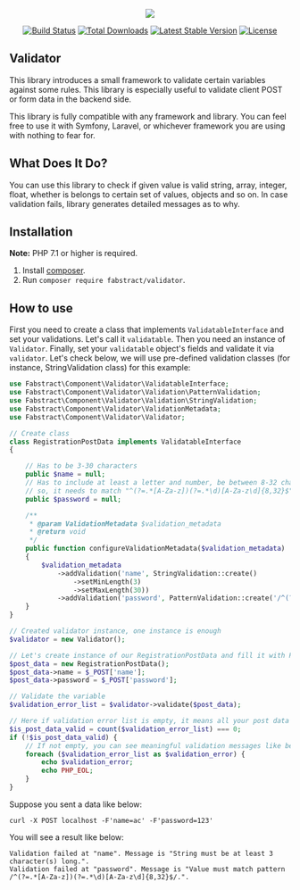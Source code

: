 <p align="center"><img src="https://avatars3.githubusercontent.com/u/36798053?s=200&v=4"></p>

<p align="center">
    <a href="https://travis-ci.org/Fabstract/Validator"><img src="https://api.travis-ci.org/Fabstract/Validator.svg" alt="Build Status"></a>
    <a href="https://packagist.org/packages/fabstract/validator"><img src="https://poser.pugx.org/fabstract/validator/d/total.svg" alt="Total Downloads"></a>
    <a href="https://packagist.org/packages/fabstract/validator"><img src="https://poser.pugx.org/fabstract/validator/v/stable.svg" alt="Latest Stable Version"></a>
    <a href="https://packagist.org/packages/fabstract/validator"><img src="https://poser.pugx.org/fabstract/validator/license.svg" alt="License"></a>
</p>

## Validator

This library introduces a small framework to validate certain variables against some rules. This library is especially useful
to validate client POST or form data in the backend side. 

This library is fully compatible with any framework and library. 
You can feel free to use it with Symfony, Laravel, or whichever framework you are using with nothing to fear for. 

## What Does It Do?

You can use this library to check if given value is valid string, array, integer, float, whether is belongs to certain set of values, objects and so on.
In case validation fails, library generates detailed messages as to why.

## Installation

**Note:** PHP 7.1 or higher is required.

1. Install [composer](https://getcomposer.org/download/).
2. Run `composer require fabstract/validator`.

## How to use

First you need to create a class that implements `ValidatableInterface` and set your validations. Let's call it `validatable`. 
Then you need an instance of `Validator`. 
Finally, set your `validatable` object's fields and validate it via `validator`.
Let's check below, we will use pre-defined validation classes (for instance, StringValidation class) for this example: 

```php
use Fabstract\Component\Validator\ValidatableInterface;
use Fabstract\Component\Validator\Validation\PatternValidation;
use Fabstract\Component\Validator\Validation\StringValidation;
use Fabstract\Component\Validator\ValidationMetadata;
use Fabstract\Component\Validator\Validator;

// Create class
class RegistrationPostData implements ValidatableInterface
{

    // Has to be 3-30 characters
    public $name = null;
    // Has to include at least a letter and number, be between 8-32 characters
    // so, it needs to match "^(?=.*[A-Za-z])(?=.*\d)[A-Za-z\d]{8,32}$"
    public $password = null;

    /**
     * @param ValidationMetadata $validation_metadata
     * @return void
     */
    public function configureValidationMetadata($validation_metadata)
    {
        $validation_metadata
            ->addValidation('name', StringValidation::create()
                ->setMinLength(3)
                ->setMaxLength(30))
            ->addValidation('password', PatternValidation::create('/^(?=.*[A-Za-z])(?=.*\d)[A-Za-z\d]{8,32}$/'));
    }
}

// Created validator instance, one instance is enough
$validator = new Validator();

// Let's create instance of our RegistrationPostData and fill it with POST data
$post_data = new RegistrationPostData();
$post_data->name = $_POST['name'];
$post_data->password = $_POST['password'];

// Validate the variable
$validation_error_list = $validator->validate($post_data);

// Here if validation error list is empty, it means all your post data is valid.
$is_post_data_valid = count($validation_error_list) === 0;
if (!$is_post_data_valid) {
    // If not empty, you can see meaningful validation messages like below
    foreach ($validation_error_list as $validation_error) {
        echo $validation_error;
        echo PHP_EOL;
    }
}
```

Suppose you sent a data like below:
```
curl -X POST localhost -F'name=ac' -F'password=123'
```

You will see a result like below:

```
Validation failed at "name". Message is "String must be at least 3 character(s) long.".
Validation failed at "password". Message is "Value must match pattern /^(?=.*[A-Za-z])(?=.*\d)[A-Za-z\d]{8,32}$/.".
```
